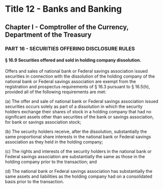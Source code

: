 
# Title 12 - Banks and Banking
## Chapter I - Comptroller of the Currency, Department of the Treasury
### PART 16 - SECURITIES OFFERING DISCLOSURE RULES
#### § 16.9 Securities offered and sold in holding company dissolution.

Offers and sales of national bank or Federal savings association issued securities in connection with the dissolution of the holding company of the national bank or Federal savings association are exempt from the registration and prospectus requirements of § 16.3 pursuant to § 16.5(h), provided all of the following requirements are met:

(a) The offer and sale of national bank or Federal savings association issued securities occurs solely as part of a dissolution in which the security holders exchange their shares of stock in a holding company that had no significant assets other than securities of the bank or savings association, for bank or savings association stock;

(b) The security holders receive, after the dissolution, substantially the same proportional share interests in the national bank or Federal savings association as they held in the holding company;

(c) The rights and interests of the security holders in the national bank or Federal savings association are substantially the same as those in the holding company prior to the transaction; and

(d) The national bank or Federal savings association has substantially the same assets and liabilities as the holding company had on a consolidated basis prior to the transaction.
